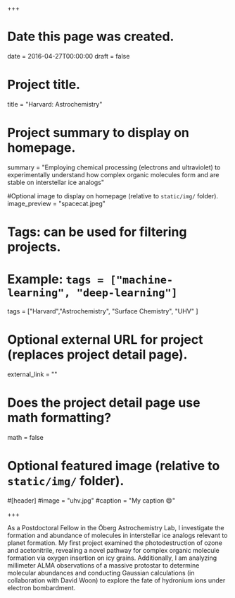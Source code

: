 +++
# Date this page was created.
date = 2016-04-27T00:00:00
draft = false

# Project title.
title = "Harvard: Astrochemistry"

# Project summary to display on homepage.
summary = "Employing chemical processing (electrons and ultraviolet) to experimentally understand how complex organic molecules form and are stable on interstellar ice analogs"

#Optional image to display on homepage (relative to `static/img/` folder).
image_preview = "spacecat.jpeg"

# Tags: can be used for filtering projects.
# Example: `tags = ["machine-learning", "deep-learning"]`
tags = ["Harvard","Astrochemistry", "Surface Chemistry", "UHV" ]

# Optional external URL for project (replaces project detail page).
external_link = ""

# Does the project detail page use math formatting?
math = false

# Optional featured image (relative to `static/img/` folder).
#[header]
#image = "uhv.jpg"
#caption = "My caption :smile:"

+++

As a Postdoctoral Fellow in the Öberg Astrochemistry Lab, I investigate the formation and abundance of molecules in interstellar ice analogs relevant to planet formation. My first project examined the photodestruction of ozone and acetonitrile, revealing a novel pathway for complex organic molecule formation via oxygen insertion on icy grains.  Additionally, I am analyzing millimeter ALMA observations of a massive protostar to determine molecular abundances and conducting Gaussian calculations (in collaboration with David Woon) to explore the fate of hydronium ions under electron bombardment. 





